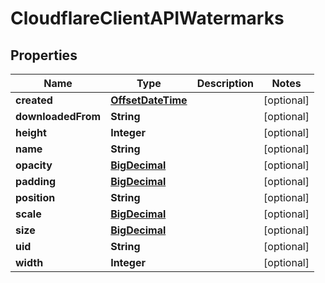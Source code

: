 # CloudflareClientAPIWatermarks

## Properties
Name | Type | Description | Notes
------------ | ------------- | ------------- | -------------
**created** | [**OffsetDateTime**](OffsetDateTime.md) |  |  [optional]
**downloadedFrom** | **String** |  |  [optional]
**height** | **Integer** |  |  [optional]
**name** | **String** |  |  [optional]
**opacity** | [**BigDecimal**](BigDecimal.md) |  |  [optional]
**padding** | [**BigDecimal**](BigDecimal.md) |  |  [optional]
**position** | **String** |  |  [optional]
**scale** | [**BigDecimal**](BigDecimal.md) |  |  [optional]
**size** | [**BigDecimal**](BigDecimal.md) |  |  [optional]
**uid** | **String** |  |  [optional]
**width** | **Integer** |  |  [optional]
